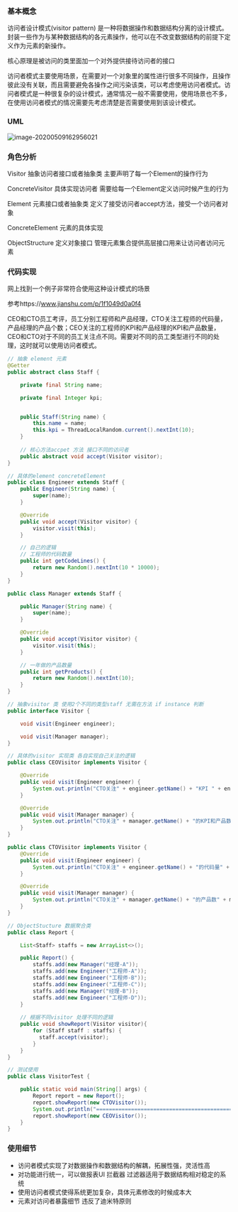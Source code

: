 ### 基本概念

访问者设计模式(visitor pattern) 是一种将数据操作和数据结构分离的设计模式。封装一些作为与某种数据结构的各元素操作，他可以在不改变数据结构的前提下定义作为元素的新操作。

核心原理是被访问的类里面加一个对外提供接待访问者的接口

访问者模式主要使用场景，在需要对一个对象里的属性进行很多不同操作，且操作彼此没有关联，而且需要避免各操作之间污染该类，可以考虑使用访问者模式。访问者模式是一种很复杂的设计模式，通常情况一般不需要使用，使用场景也不多，在使用访问者模式的情况需要先考虑清楚是否需要使用到该设计模式。

### UML

![image-20200509162956021](C:\Users\denglw\AppData\Roaming\Typora\typora-user-images\image-20200509162956021.png)

### 角色分析

Visitor 抽象访问者接口或者抽象类 主要声明了每一个Element的操作行为

ConcreteVisitor 具体实现访问者 需要给每一个Element定义访问时候产生的行为

Element 元素接口或者抽象类 定义了接受访问者accept方法，接受一个访问者对象

ConcreteElement 元素的具体实现 

ObjectStructure 定义对象接口 管理元素集合提供高层接口用来让访问者访问元素

### 代码实现

网上找到一个例子非常符合使用这种设计模式的场景

参考https://www.jianshu.com/p/1f1049d0a0f4

CEO和CTO员工考评，员工分别工程师和产品经理，CTO关注工程师的代码量，产品经理的产品个数；CEO关注的工程师的KPI和产品经理的KPI和产品数量，CEO和CTO对于不同的员工关注点不同。需要对不同的员工类型进行不同的处理，这时就可以使用访问者模式。

```java
// 抽象 element 元素
@Getter
public abstract class Staff {

    private final String name;

    private final Integer kpi;


    public Staff(String name) {
        this.name = name;
        this.kpi = ThreadLocalRandom.current().nextInt(10);
    }
	
    // 核心方法accpet 方法 接口不同的访问者
    public abstract void accept(Visitor visitor);
}

```

```java
// 具体的element concreteElement
public class Engineer extends Staff {
    public Engineer(String name) {
        super(name);
    }

    @Override
    public void accept(Visitor visitor) {
        visitor.visit(this);
    }

    // 自己的逻辑
    // 工程师的代码数量
    public int getCodeLines() {
        return new Random().nextInt(10 * 10000);
    }
}

public class Manager extends Staff {

    public Manager(String name) {
        super(name);
    }

    @Override
    public void accept(Visitor visitor) {
        visitor.visit(this);
    }

    // 一年做的产品数量
    public int getProducts() {
        return new Random().nextInt(10);
    }
}

```

```java
// 抽象visitor 类 使用2个不同的类型staff 无需在方法 if instance 判断
public interface Visitor {

    void visit(Engineer engineer);

    void visit(Manager manager);
}

```

```java
// 具体的visitor 实现类 各自实现自己关注的逻辑
public class CEOVisitor implements Visitor {

    @Override
    public void visit(Engineer engineer) {
        System.out.println("CTO关注" + engineer.getName() + "KPI " + engineer.getKpi());
    }

    @Override
    public void visit(Manager manager) {
        System.out.println("CTO关注" + manager.getName() + "的KPI和产品数量 " + manager.getProducts() + " " + manager.getProducts());
    }
}

public class CTOVisitor implements Visitor {
    @Override
    public void visit(Engineer engineer) {
        System.out.println("CTO关注" + engineer.getName() + "的代码量" + engineer.getCodeLines());
    }

    @Override
    public void visit(Manager manager) {
        System.out.println("CTO关注" + manager.getName() + "的产品数" + manager.getProducts());
    }
}

```

```java
// ObjectStucture 数据聚合类
public class Report {

    List<Staff> staffs = new ArrayList<>();

    public Report() {
        staffs.add(new Manager("经理-A"));
        staffs.add(new Engineer("工程师-A"));
        staffs.add(new Engineer("工程师-B"));
        staffs.add(new Engineer("工程师-C"));
        staffs.add(new Manager("经理-B"));
        staffs.add(new Engineer("工程师-D"));
    }
	
    // 根据不同visitor 处理不同的逻辑
    public void showReport(Visitor visitor){
        for (Staff staff : staffs) {
          staff.accept(visitor);
        }
    }
}
```

```java
// 测试使用
public class VisitorTest {

    public static void main(String[] args) {
        Report report = new Report();
        report.showReport(new CTOVisitor());
        System.out.println("===========================================");
        report.showReport(new CEOVisitor());
    }
}

```

### 使用细节

- 访问者模式实现了对数据操作和数据结构的解耦，拓展性强，灵活性高
- 对功能进行统一，可以做报表UI 拦截器 过滤器适用于数据结构相对稳定的系统
- 使用访问者模式使得系统更加复杂，具体元素修改的时候成本大
- 元素对访问者暴露细节 违反了迪米特原则